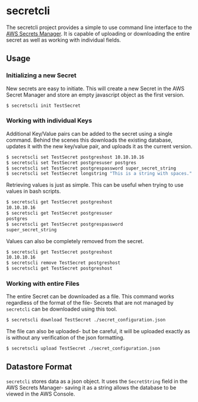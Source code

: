 # secretcli

The secretcli project provides a simple to use command line interface to the [AWS Secrets Manager](https://aws.amazon.com/secrets-manager/). It is capable of uploading or downloading the entire secret as well as working with individual fields.

## Usage

### Initializing a new Secret

New secrets are easy to initiate. This will create a new Secret in the AWS Secret Manager and store an empty javascript object as the first version.

```bash
$ secretscli init TestSecret
```

### Working with individual Keys

Additional Key/Value pairs can be added to the secret using a single command. Behind the scenes this downloads the existing database, updates it with the new key/value pair, and uploads it as the current version.

```bash
$ secretscli set TestSecret postgreshost 10.10.10.16
$ secretscli set TestSecret postgresuser postgres
$ secretscli set TestSecret postgrespassword super_secret_string
$ secretscli set TestSecret longstring "This is a string with spaces."
```

Retrieving values is just as simple. This can be useful when trying to use values in bash scripts.

```bash
$ secretscli get TestSecret postgreshost
10.10.10.16
$ secretscli get TestSecret postgresuser
postgres
$ secretscli get TestSecret postgrespassword
super_secret_string
```

Values can also be completely removed from the secret.

```bash
$ secretscli get TestSecret postgreshost
10.10.10.16
$ secretscli remove TestSecret postgreshost
$ secretscli get TestSecret postgreshost
```

### Working with entire Files

The entire Secret can be downloaded as a file. This command works regardless of the format of the file- Secrets that are not managed by `secretcli` can be downloaded using this tool.

```bash
$ secretscli download TestSecret ./secret_configuration.json
```

The file can also be uploaded- but be careful, it will be uploaded exactly as is without any verification of the json formatting.

```bash
$ secretscli upload TestSecret ./secret_configuration.json
```

## Datastore Format

`secretcli` stores data as a json object. It uses the `SecretString` field in the AWS Secrets Manager- saving it as a string allows the database to be viewed in the AWS Console.
